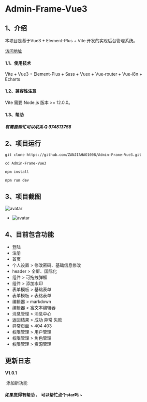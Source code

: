

# Admin-Frame-Vue3

## 1、介绍
本项目是基于Vue3 + Element-Plus + Vite 开发的实现后台管理系统。

[访问地址](http://47.96.87.129:8001)

#### 1.1、使用技术
Vite + Vue3 + Element-Plus + Sass + Vuex + Vue-router + Vue-i8n + Echarts
#### 1.2、兼容性注意
Vite 需要 Node.js 版本 >= 12.0.0。
#### 1.3、帮助
##### 有需要帮忙可以联系 Q 974813758

## 2、项目运行
`git clone https://github.com/ZANJIAHAO1008/Admin-Frame-Vue3.git`

`cd Admin-Frame-Vue3`

`npm install `

`npm run dev`



## 3、项目截图

![avatar](http://47.96.87.129:8001/denglu.png)

- ![avatar](http://47.96.87.129:8001/shouye.png)



## 4、目前包含功能

- 登陆
- 注册
- 首页
- 个人设置 > 修改密码、基础信息修改
- header > 全屏、国际化
- 组件 > 可拖拽弹框
- 组件 > 添加水印
- 表单模板 > 基础表单
- 表单模板 > 表格表单
- 编辑器  > markdown
- 编辑器  > 富文本编辑器
- 消息管理 > 消息中心
- 返回结果 > 成功 异常 失败
- 异常页面 > 404  403
- 权限管理 > 用户管理
- 权限管理 > 角色管理
- 权限管理 > 资源管理



## 更新日志

 **V1.0.1** 

​    添加新功能











#### 如果觉得有帮助 ， 可以帮忙点个star吗 ~

